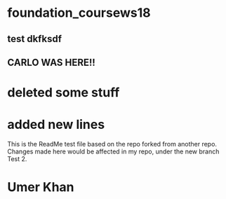 # foundation_coursews18

##  test dkfksdf
##  CARLO WAS HERE!!

# deleted some stuff

# added new lines

This is the ReadMe test file based on the repo forked from another repo.
Changes made here would be affected in my repo, under the new branch Test 2.

# Umer Khan

